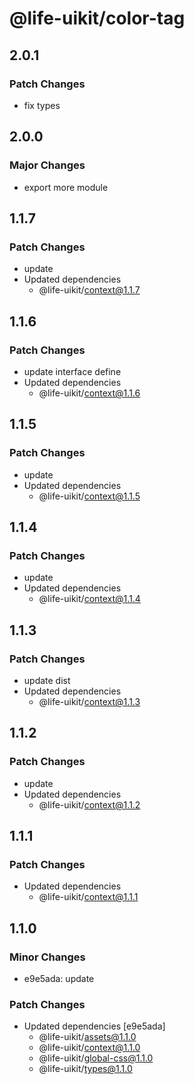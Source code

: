 # @life-uikit/color-tag

## 2.0.1

### Patch Changes

- fix types

## 2.0.0

### Major Changes

- export more module

## 1.1.7

### Patch Changes

- update
- Updated dependencies
  - @life-uikit/context@1.1.7

## 1.1.6

### Patch Changes

- update interface define
- Updated dependencies
  - @life-uikit/context@1.1.6

## 1.1.5

### Patch Changes

- update
- Updated dependencies
  - @life-uikit/context@1.1.5

## 1.1.4

### Patch Changes

- update
- Updated dependencies
  - @life-uikit/context@1.1.4

## 1.1.3

### Patch Changes

- update dist
- Updated dependencies
  - @life-uikit/context@1.1.3

## 1.1.2

### Patch Changes

- update
- Updated dependencies
  - @life-uikit/context@1.1.2

## 1.1.1

### Patch Changes

- Updated dependencies
  - @life-uikit/context@1.1.1

## 1.1.0

### Minor Changes

- e9e5ada: update

### Patch Changes

- Updated dependencies [e9e5ada]
  - @life-uikit/assets@1.1.0
  - @life-uikit/context@1.1.0
  - @life-uikit/global-css@1.1.0
  - @life-uikit/types@1.1.0
